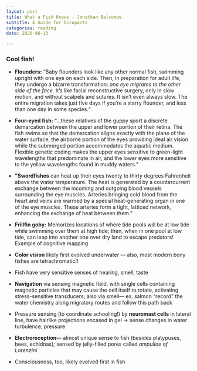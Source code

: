 ```yaml
---
layout: post
title: What a Fish Knows - Jonathan Balcombe
subtitle: A Guide for Occupants
categories: reading
date: 2020-06-13

---
```


### Cool fish!
* **Flounders:** “Baby flounders look like any other normal fish, swimming upright with one eye on each side. Then, in preparation for adult life, they undergo a bizarre transformation: _one eye migrates to the other side of the face._ It’s like facial reconstructive surgery, only in slow motion, and without scalpels and sutures. It isn’t even always slow. The entire migration takes just five days if you’re a starry flounder, and less than one day in some species.“
* **Four-eyed fish:** “...these relatives of the guppy sport a discrete demarcation between the upper and lower portion of their retina. The fish swims so that the demarcation aligns exactly with the plane of the water surface, the airborne portion of the eyes providing ideal air vision while the submerged portion accommodates the aquatic medium. Flexible genetic coding makes the upper eyes sensitive to green-light wavelengths that predominate in air, and the lower eyes more sensitive to the yellow wavelengths found in muddy waters.”
* **”Swordfishes** can heat up their eyes twenty to thirty degrees Fahrenheit above the water temperature. The heat is generated by a countercurrent exchange between the incoming and outgoing blood vessels surrounding the eye muscles. Arteries bringing cold blood from the heart and veins are warmed by a special heat-generating organ in one of the eye muscles. These arteries form a tight, latticed network, enhancing the exchange of heat between them.”
* **Frillfin goby:** Memorizes locations of where tide pools will be at low tide while swimming over them at high tide; then, when in one pool at low tide, can leap into another one over dry land to escape predators! Example of cognitive mapping. 

* **Color vision** likely first evolved underwater — also, most modern bony fishes are tetrachromatic!!
* Fish have very sensitive senses of hearing, smell, taste 
* **Navigation** via sensing magnetic field, with single cells containing magnetic particles that may cause the cell itself to rotate, activating stress-sensitive transducers; also via smell— ex. salmon “record” the water chemistry along migratory routes and follow this path back
* Pressure sensing (to coordinate schooling!) by **neuromast cells** in lateral line, have hairlike projections encased in gel -> sense changes in water turbulence, pressure
* **Electroreception**— almost unique sense to fish (besides platypuses, bees, echidnas); sensed by jelly-filled pores called _ampullae of Lorenzini_
* Consciousness, too, likely evolved first in fish

